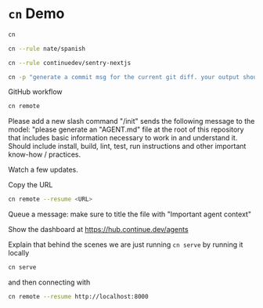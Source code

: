 # `cn` Demo

```bash
cn
```

```bash
cn --rule nate/spanish
```

```bash
cn --rule continuedev/sentry-nextjs
```

```bash
cn -p "generate a commit msg for the current git diff. your output should be ONLY the commit message, nothing else"
```

GitHub workflow

```bash
cn remote
```

Please add a new slash command "/init" sends the following message to the model: "please generate an "AGENT.md" file at the root of this repository that includes basic information necessary to work in and understand it. Should include install, build, lint, test, run instructions and other important know-how / practices.

Watch a few updates.

Copy the URL

```bash
cn remote --resume <URL>
```

Queue a message: make sure to title the file with "Important agent context"

Show the dashboard at https://hub.continue.dev/agents

Explain that behind the scenes we are just running `cn serve` by running it locally

```bash
cn serve
```

and then connecting with

```bash
cn remote --resume http://localhost:8000
```
